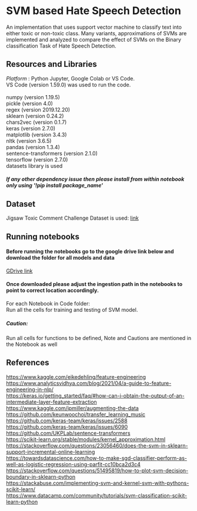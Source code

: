 # SVM based Hate Speech Detection
An implementation that uses support vector machine to classify text into either toxic or non-toxic class. Many variants, approximations of SVMs are implemented and analyzed to compare the effect of SVMs on the Binary classification Task of Hate Speech Detection.

## Resources and Libraries
*Platform* : Python Jupyter, Google Colab or VS Code.  
VS Code (version 1.59.0) was used to run the code. 
<br><br>
numpy (version 1.19.5)  
pickle (version 4.0)  
regex (version 2019.12.20)  
sklearn (version 0.24.2)  
chars2vec (version 0.1.7)  
keras (version 2.7.0)  
matplotlib (version 3.4.3)  
nltk (version 3.6.5)  
pandas (version 1.3.4)  
sentence-transformers (version 2.1.0)  
tensorflow (version 2.7.0)  
datasets library is used   
##### If any other dependency issue then please install from within notebook only using '!pip install package_name'

## Dataset
Jigsaw Toxic Comment Challenge Dataset is used: [link](https://www.kaggle.com/c/jigsaw-toxic-comment-classification-challenge)

## Running notebooks
#### Before running the notebooks go to the google drive link below and download the folder for all models and data
[GDrive link](https://drive.google.com/drive/folders/1vZEvqBAgGv-8quZ7Enrv8HNELiD4E7wl?usp=sharing)
#### Once downloaded please adjust the ingestion path in the notebooks to point to correct location accordingly.
For each Notebook in Code folder:  
Run all the cells for training and testing of SVM model.

##### Caution:
Run all cells for functions to be defined, Note and Cautions are mentioned in the Notebook as well

## References

https://www.kaggle.com/eikedehling/feature-engineering<br>
https://www.analyticsvidhya.com/blog/2021/04/a-guide-to-feature-engineering-in-nlp/<br>
https://keras.io/getting_started/faq/#how-can-i-obtain-the-output-of-an-intermediate-layer-feature-extraction<br>
https://www.kaggle.com/jpmiller/augmenting-the-data<br>
https://github.com/keunwoochoi/transfer_learning_music<br>
https://github.com/keras-team/keras/issues/2588<br>
https://github.com/keras-team/keras/issues/6090<br>
https://github.com/UKPLab/sentence-transformers<br>
https://scikit-learn.org/stable/modules/kernel_approximation.html<br>
https://stackoverflow.com/questions/23056460/does-the-svm-in-sklearn-support-incremental-online-learning<br>
https://towardsdatascience.com/how-to-make-sgd-classifier-perform-as-well-as-logistic-regression-using-parfit-cc10bca2d3c4<br>
https://stackoverflow.com/questions/51495819/how-to-plot-svm-decision-boundary-in-sklearn-python<br>
https://stackabuse.com/implementing-svm-and-kernel-svm-with-pythons-scikit-learn/<br>
https://www.datacamp.com/community/tutorials/svm-classification-scikit-learn-python
